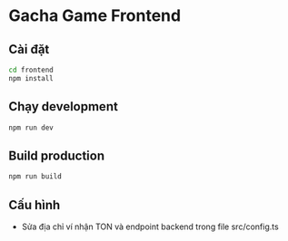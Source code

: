 # Gacha Game Frontend

## Cài đặt

```bash
cd frontend
npm install
```

## Chạy development
```bash
npm run dev
```

## Build production
```bash
npm run build
```

## Cấu hình
- Sửa địa chỉ ví nhận TON và endpoint backend trong file src/config.ts 